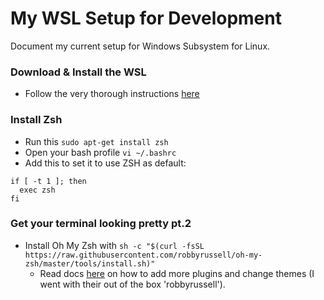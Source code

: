 # My WSL Setup for Development
Document my current setup for Windows Subsystem for Linux.

### Download & Install the WSL
- Follow the very thorough instructions [here](https://msdn.microsoft.com/en-au/commandline/wsl/install_guide)

### Install Zsh
- Run this `sudo apt-get install zsh`
- Open your bash profile `vi ~/.bashrc`
- Add this to set it to use ZSH as default:
```
if [ -t 1 ]; then
  exec zsh
fi
```

### Get your terminal looking pretty pt.2
- Install Oh My Zsh with `sh -c "$(curl -fsSL https://raw.githubusercontent.com/robbyrussell/oh-my-zsh/master/tools/install.sh)"`
  - Read docs [here](https://github.com/robbyrussell/oh-my-zsh) on how to add more plugins and change themes (I went with their out of the box 'robbyrussell').

